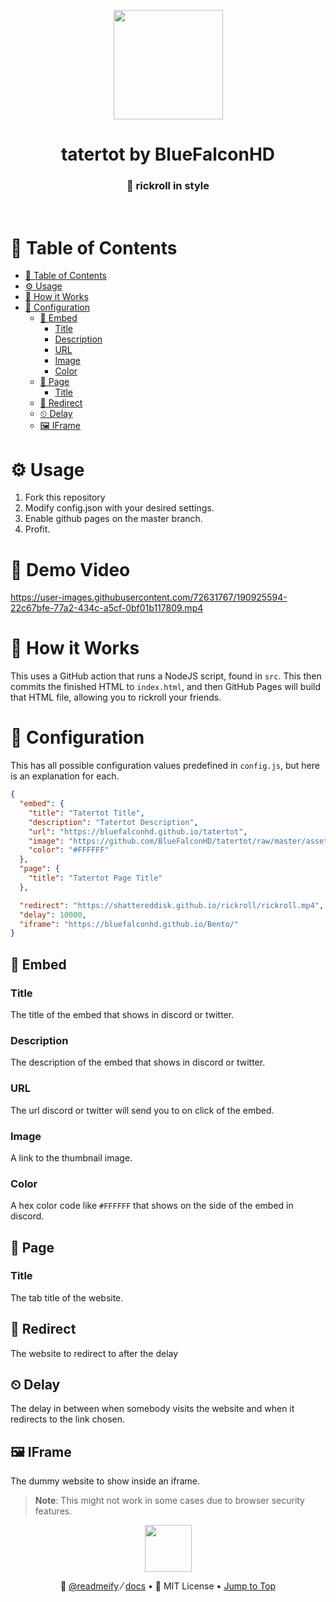 <!-- Tatertot - @bluefalconhd/tatertot -->

<!-- Top section -->
<p align="center">
  <img src="./assets/logo.png" height="175px">
  <br>
  <h1 align="center" >tatertot by BlueFalconHD</h1>
  <h3 align="center" >🎤 rickroll in style</h3>
</p>

<br>

<!-- Table of contents -->
# 🧂 Table of Contents
- [🧂 Table of Contents](#-table-of-contents)
- [⚙️ Usage](#️-usage)
- [🍡 How it Works](#-how-it-works)
- [📂 Configuration](#-configuration)
  - [🌆 Embed](#-embed)
    - [Title](#title)
    - [Description](#description)
    - [URL](#url)
    - [Image](#image)
    - [Color](#color)
  - [🧾 Page](#-page)
    - [Title](#title-1)
  - [🔁 Redirect](#-redirect)
  - [⏲ Delay](#-delay)
  - [🖼 IFrame](#-iframe)

# ⚙️ Usage
1. Fork this repository
2. Modify config.json with your desired settings.
3. Enable github pages on the master branch.
4. Profit.

# 📼 Demo Video
https://user-images.githubusercontent.com/72631767/190925594-22c67bfe-77a2-434c-a5cf-0bf01b117809.mp4


# 🍡 How it Works
This uses a GitHub action that runs a NodeJS script, found in `src`. This then commits the finished HTML to `index.html`, and then GitHub Pages will build that HTML file, allowing you to rickroll your friends.

# 📂 Configuration
This has all possible configuration values predefined in `config.js`, but here is an explanation for each.
```json
{
  "embed": {
    "title": "Tatertot Title",
    "description": "Tatertot Description",
    "url": "https://bluefalconhd.github.io/tatertot",
    "image": "https://github.com/BlueFalconHD/tatertot/raw/master/assets/logo.png",
    "color": "#FFFFFF"
  },
  "page": {
    "title": "Tatertot Page Title"
  },

  "redirect": "https://shattereddisk.github.io/rickroll/rickroll.mp4",
  "delay": 10000,
  "iframe": "https://bluefalconhd.github.io/Bento/"
}
```
## 🌆 Embed
### Title
The title of the embed that shows in discord or twitter.
### Description
The description of the embed that shows in discord or twitter.
### URL
The url discord or twitter will send you to on click of the embed.
### Image
A link to the thumbnail image.
### Color
A hex color code like `#FFFFFF` that shows on the side of the embed in discord.

## 🧾 Page
### Title
The tab title of the website.

## 🔁 Redirect
The website to redirect to after the delay

## ⏲ Delay
The delay in between when somebody visits the website and when it redirects to the link chosen.

## 🖼 IFrame
The dummy website to show inside an iframe.
> **Note**: This might not work in some cases due to browser security features.

<!-- Footer  -->
<p align="center" ><img src="./assets/seperator.png" height="75px"></p>

<p align="center">
  <span>
    👼
    <a href="https://github.com/readmeify">@readmeify</a>
  </span>
  ⁄
  <span>
    <a href="https://github.com/readmeify/docs">docs</a>
  </span>
  •
  <span>👮 MIT License</span>
  •
  <span><a href="#-table-of-contents">Jump to Top</a></span>
</p>
